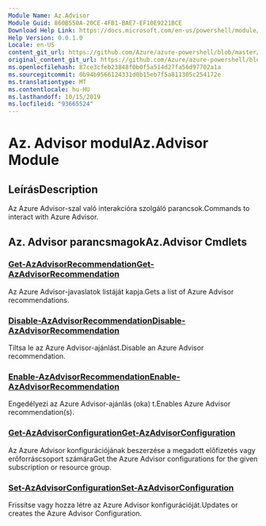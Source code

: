 ```yaml
---
Module Name: Az.Advisor
Module Guid: 860B550A-20CE-4FB1-BAE7-EF10E9221BCE
Download Help Link: https://docs.microsoft.com/en-us/powershell/module/az.advisor
Help Version: 0.0.1.0
Locale: en-US
content_git_url: https://github.com/Azure/azure-powershell/blob/master/src/Advisor/Advisor/help/Az.Advisor.md
original_content_git_url: https://github.com/Azure/azure-powershell/blob/master/src/Advisor/Advisor/help/Az.Advisor.md
ms.openlocfilehash: 87ce3cfeb23848f0b0f5a514d27fa56d97702a1a
ms.sourcegitcommit: 0b94b9566124331d0b15eb7f5a811305c254172e
ms.translationtype: MT
ms.contentlocale: hu-HU
ms.lasthandoff: 10/15/2019
ms.locfileid: "93665524"
---
```

# <span data-ttu-id="b36af-101">Az. Advisor modul</span><span class="sxs-lookup"><span data-stu-id="b36af-101">Az.Advisor Module</span></span>
## <span data-ttu-id="b36af-102">Leírás</span><span class="sxs-lookup"><span data-stu-id="b36af-102">Description</span></span>
<span data-ttu-id="b36af-103">Az Azure Advisor-szal való interakcióra szolgáló parancsok.</span><span class="sxs-lookup"><span data-stu-id="b36af-103">Commands to interact with Azure Advisor.</span></span>

## <span data-ttu-id="b36af-104">Az. Advisor parancsmagok</span><span class="sxs-lookup"><span data-stu-id="b36af-104">Az.Advisor Cmdlets</span></span>
### [<span data-ttu-id="b36af-105">Get-AzAdvisorRecommendation</span><span class="sxs-lookup"><span data-stu-id="b36af-105">Get-AzAdvisorRecommendation</span></span>](Get-AzAdvisorRecommendation.md)
<span data-ttu-id="b36af-106">Az Azure Advisor-javaslatok listáját kapja.</span><span class="sxs-lookup"><span data-stu-id="b36af-106">Gets a list of Azure Advisor recommendations.</span></span>

### [<span data-ttu-id="b36af-107">Disable-AzAdvisorRecommendation</span><span class="sxs-lookup"><span data-stu-id="b36af-107">Disable-AzAdvisorRecommendation</span></span>](Disable-AzAdvisorRecommendation.md)
<span data-ttu-id="b36af-108">Tiltsa le az Azure Advisor-ajánlást.</span><span class="sxs-lookup"><span data-stu-id="b36af-108">Disable an Azure Advisor recommendation.</span></span>

### [<span data-ttu-id="b36af-109">Enable-AzAdvisorRecommendation</span><span class="sxs-lookup"><span data-stu-id="b36af-109">Enable-AzAdvisorRecommendation</span></span>](Enable-AzAdvisorRecommendation.md)
<span data-ttu-id="b36af-110">Engedélyezi az Azure Advisor-ajánlás (oka) t.</span><span class="sxs-lookup"><span data-stu-id="b36af-110">Enables Azure Advisor recommendation(s).</span></span>

### [<span data-ttu-id="b36af-111">Get-AzAdvisorConfiguration</span><span class="sxs-lookup"><span data-stu-id="b36af-111">Get-AzAdvisorConfiguration</span></span>](Get-AzAdvisorConfiguration.md)
<span data-ttu-id="b36af-112">Az Azure Advisor konfigurációjának beszerzése a megadott előfizetés vagy erőforráscsoport számára</span><span class="sxs-lookup"><span data-stu-id="b36af-112">Get the Azure Advisor configurations for the given subscription or resource group.</span></span>

### [<span data-ttu-id="b36af-113">Set-AzAdvisorConfiguration</span><span class="sxs-lookup"><span data-stu-id="b36af-113">Set-AzAdvisorConfiguration</span></span>](Set-AzAdvisorConfiguration.md)
<span data-ttu-id="b36af-114">Frissítse vagy hozza létre az Azure Advisor konfigurációját.</span><span class="sxs-lookup"><span data-stu-id="b36af-114">Updates or creates the Azure Advisor Configuration.</span></span>
